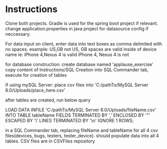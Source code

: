 # Instructions

Clone both projects. Gradle is used for the spring boot project if relevant. change application.properties in java project for datasource config if neccessary.

For data input on client, enter data into text boxes as comma delimited with no spaces.
example: US,GB not US, GB
spaces are valid inside of device name ie: 
iPhone 4,Nexus 4 is valid
iPhone 4, Nexus 4 is not 


for database construction:
create database named 'applause_exercise'
copy content of Instructions/SQL Creation into SQL Commander tab, execute for creation of tables

If using mySQL Server:
place csv files into 'C:/pathTo/MySQL Server 8.0/Uploads/place_here.csv'

after tables are created, run below query

LOAD DATA INFILE 'C:/pathTo/MySQL Server 8.0/Uploads/fileName.csv'
INTO TABLE tableName
FIELDS TERMINATED BY ','
ENCLOSED BY '"'
ESCAPED BY '\\'
LINES TERMINATED BY '\n'
IGNORE 1 ROWS;

in a SQL Commander tab, replacing fileName and tableName for all 4 csv files(devices, bugs, testers, tester_device).
should populate data into all 4 tables.
CSV files are in CSVFiles repository
